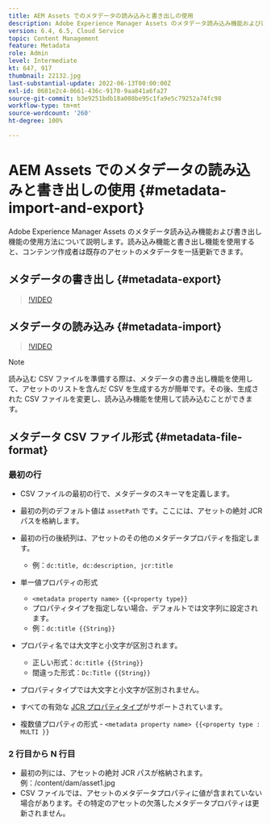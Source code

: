 ```yaml
---
title: AEM Assets でのメタデータの読み込みと書き出しの使用
description: Adobe Experience Manager Assets のメタデータ読み込み機能および書き出し機能の使用方法について説明します。読み込み機能と書き出し機能を使用すると、コンテンツ作成者は既存のアセットのメタデータを一括更新できます。
version: 6.4, 6.5, Cloud Service
topic: Content Management
feature: Metadata
role: Admin
level: Intermediate
kt: 647, 917
thumbnail: 22132.jpg
last-substantial-update: 2022-06-13T00:00:00Z
exl-id: 0681e2c4-8661-436c-9170-9aa841a6fa27
source-git-commit: b3e9251bdb18a008be95c1fa9e5c79252a74fc98
workflow-type: tm+mt
source-wordcount: '260'
ht-degree: 100%

---
```


# AEM Assets でのメタデータの読み込みと書き出しの使用 {#metadata-import-and-export}

Adobe Experience Manager Assets のメタデータ読み込み機能および書き出し機能の使用方法について説明します。読み込み機能と書き出し機能を使用すると、コンテンツ作成者は既存のアセットのメタデータを一括更新できます。

## メタデータの書き出し {#metadata-export}

>[!VIDEO](https://video.tv.adobe.com/v/22132?quality=12&learn=on)

## メタデータの読み込み {#metadata-import}

>[!VIDEO](https://video.tv.adobe.com/v/21374?quality=12&learn=on)

>[!NOTE]
>
> 読み込む CSV ファイルを準備する際は、メタデータの書き出し機能を使用して、アセットのリストを含んだ CSV を生成する方が簡単です。その後、生成された CSV ファイルを変更し、読み込み機能を使用して読み込むことができます。

## メタデータ CSV ファイル形式 {#metadata-file-format}

### 最初の行

* CSV ファイルの最初の行で、メタデータのスキーマを定義します。
* 最初の列のデフォルト値は `assetPath` です。ここには、アセットの絶対 JCR パスを格納します。

* 最初の行の後続列は、アセットのその他のメタデータプロパティを指定します。
   * 例：`dc:title, dc:description, jcr:title`

* 単一値プロパティの形式

   * `<metadata property name> {{<property type}}`
   * プロパティタイプを指定しない場合、デフォルトでは文字列に設定されます。
   * 例：`dc:title {{String}}`

* プロパティ名では大文字と小文字が区別されます。
   * 正しい形式：`dc:title {{String}}`
   * 間違った形式：`Dc:Title {{String}}`

* プロパティタイプでは大文字と小文字が区別されません。
* すべての有効な [JCR プロパティタイプ](https://www.adobe.io/experience-manager/reference-materials/spec/jsr170/javadocs/jcr-2.0/javax/jcr/PropertyType.html)がサポートされています。

* 複数値プロパティの形式 - `<metadata property name> {{<property type : MULTI }}`

### 2 行目から N 行目

* 最初の列には、アセットの絶対 JCR パスが格納されます。 例：/content/dam/asset1.jpg
* CSV ファイルでは、アセットのメタデータプロパティに値が含まれていない場合があります。その特定のアセットの欠落したメタデータプロパティは更新されません。
